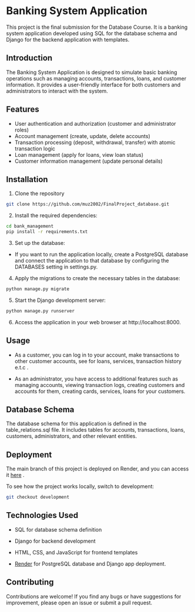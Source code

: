 # Banking System Application

This project is the final submission for the Database Course. It is a banking system application developed using SQL for the database schema and Django for the backend application with templates.

## Introduction

The Banking System Application is designed to simulate basic banking operations such as managing accounts, transactions, loans, and customer information. It provides a user-friendly interface for both customers and administrators to interact with the system.

## Features

- User authentication and authorization (customer and administrator roles)
- Account management (create, update, delete accounts)
- Transaction processing (deposit, withdrawal, transfer) with atomic transaction logic
- Loan management (apply for loans, view loan status)
- Customer information management (update personal details)

## Installation

1. Clone the repository

```bash
git clone https://github.com/muz2002/FinalProject_database.git
```

2. Install the required dependencies:

```bash
cd bank_management
pip install -r requirements.txt
```

3. Set up the database:

- If you want to run the application locally, create a PostgreSQL database and connect the application to that database by configuring the DATABASES setting in settings.py.

4. Apply the migrations to create the necessary tables in the database:

```bash
python manage.py migrate

```

5. Start the Django development server:

```bash
python manage.py runserver

```

6. Access the application in your web browser at http://localhost:8000.

## Usage

- As a customer, you can log in to your account, make transactions to other customer accounts, see for loans, services, transaction history e.t.c .

- As an administrator, you have access to additional features such as managing accounts, viewing transaction logs, creating customers and accounts for them, creating cards, services, loans for your customers.

## Database Schema

The database schema for this application is defined in the table_relations.sql file. It includes tables for accounts, transactions, loans, customers, administrators, and other relevant entities.

## Deployment

The main branch of this project is deployed on Render, and you can access it [here](https://banking-system-7g5i.onrender.com) .

To see how the project works locally, switch to development:

```bash
git checkout development
```

## Technologies Used

- SQL for database schema definition
- Django for backend development

- HTML, CSS, and JavaScript for frontend templates
- [Render](https://render.com/) for PostgreSQL database and Django app deployment.

## Contributing

Contributions are welcome! If you find any bugs or have suggestions for improvement, please open an issue or submit a pull request.
